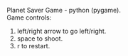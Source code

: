 Planet Saver Game - python (pygame).<br />
Game controls:
1. left/right arrow to go left/right.
2. space to shoot.
3. r to restart.
